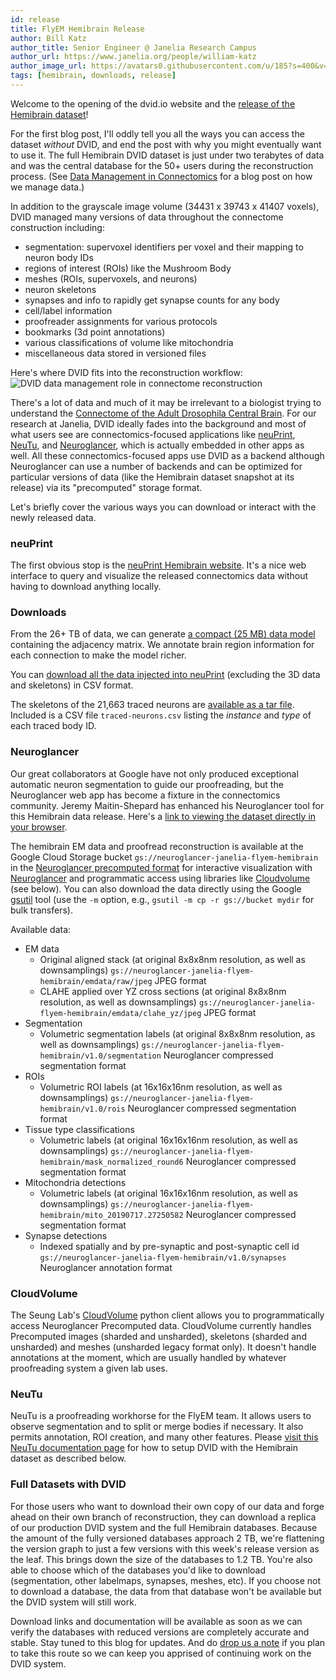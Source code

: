 ```yaml
---
id: release
title: FlyEM Hemibrain Release
author: Bill Katz
author_title: Senior Engineer @ Janelia Research Campus
author_url: https://www.janelia.org/people/william-katz
author_image_url: https://avatars0.githubusercontent.com/u/185?s=400&v=4
tags: [hemibrain, downloads, release]
---
```


Welcome to the opening of the dvid.io website and the [release of the Hemibrain dataset](https://www.janelia.org/project-team/flyem/hemibrain)!

For the first blog post, I'll oddly tell you all the ways you can access the dataset 
*without* DVID, and end the post with why you might eventually want to use it.  The
full Hemibrain DVID dataset is just under two terabytes of data and was the central
database for the 50+ users during the reconstruction process.  (See [Data Management in Connectomics](https://www.janelia.org/project-team/flyem/blog/data-management-in-connectomics) for
a blog post on how we manage data.)

In addition to the grayscale image volume (34431 x 39743 x 41407 voxels), DVID managed
many versions of data throughout the connectome construction including:

* segmentation: supervoxel identifiers per voxel and their mapping to neuron body IDs
* regions of interest (ROIs) like the Mushroom Body
* meshes (ROIs, supervoxels, and neurons)
* neuron skeletons
* synapses and info to rapidly get synapse counts for any body
* cell/label information
* proofreader assignments for various protocols
* bookmarks (3d point annotations)
* various classifications of volume like mitochondria
* miscellaneous data stored in versioned files

Here's where DVID fits into the reconstruction workflow:
![DVID data management role in connectome reconstruction](/img/dvid-reconstruction-flow.png)

There's a lot of data and much of it may be irrelevant to a biologist trying to
understand the [Connectome of the Adult Drosophila Central Brain](https://www.biorxiv.org/content/10.1101/2020.01.21.911859v1).  For our research at Janelia, DVID ideally
fades into the background and most of what users see are connectomics-focused
applications like [neuPrint](https://www.biorxiv.org/content/10.1101/2020.01.16.909465v1),
[NeuTu](https://janelia-flyem.gitbook.io/neutu), and [Neuroglancer](https://github.com/google/neuroglancer),
which is actually embedded in other apps as well.  All these connectomics-focused apps
use DVID as a backend although Neuroglancer can use a number of backends and can be optimized for particular versions of data (like the Hemibrain dataset snapshot at its release) via 
its "precomputed" storage format.  

Let's briefly cover the various ways you can download or interact 
with the newly released data.

### neuPrint

The first obvious stop is the [neuPrint Hemibrain website](https://neuprint.janelia.org).
It's a nice web interface to query and visualize the released connectomics data without
having to download anything locally.

### Downloads

From the 26+ TB of data, we can generate [a compact (25 MB) data model](https://storage.googleapis.com/hemibrain/v1.0/conn_summary.tgz) containing the adjacency matrix.  We annotate brain region information for each connection to make the model richer.

You can [download all the data injected into neuPrint](https://storage.cloud.google.com/hemibrain-release/neuprint/hemibrain_v1.0_neo4j_inputs.zip) (excluding the 3D data and skeletons) in CSV format.

The skeletons of the 21,663 traced neurons are [available as a tar file](https://storage.cloud.google.com/hemibrain-release/skeletons.tar.gz).  Included is a CSV
file `traced-neurons.csv` listing the *instance* and *type* of each traced body ID.

### Neuroglancer

Our great collaborators at Google have not only produced exceptional automatic neuron
segmentation to guide our proofreading, but the Neuroglancer web app has become
a fixture in the connectomics community.  Jeremy Maitin-Shepard has enhanced his
Neuroglancer tool for this Hemibrain data release.  Here's a [link to viewing
the dataset directly in your browser](https://hemibrain-dot-neuroglancer-demo.appspot.com/#!gs://neuroglancer-janelia-flyem-hemibrain/v1.0/neuroglancer_demo_states/base.json).

The hemibrain EM data and proofread reconstruction is available at the
Google Cloud Storage bucket `gs://neuroglancer-janelia-flyem-hemibrain`
in the [Neuroglancer precomputed
format](https://github.com/google/neuroglancer/blob/master/src/neuroglancer/datasource/precomputed/README.md)
for interactive visualization with
[Neuroglancer](https://github.com/google/neuroglancer) and
programmatic access using libraries like
[Cloudvolume](https://github.com/seung-lab/cloud-volume) (see below). 
You can also download the data directly using the Google [gsutil](https://cloud.google.com/storage/docs/gsutil) tool (use the `-m` option, e.g., `gsutil -m cp -r gs://bucket mydir`
for bulk transfers).

Available data:

- EM data
  - Original aligned stack (at original 8x8x8nm resolution, as well as downsamplings)
    `gs://neuroglancer-janelia-flyem-hemibrain/emdata/raw/jpeg`
    JPEG format
  - CLAHE applied over YZ cross sections (at original 8x8x8nm resolution, as well as downsamplings)
    `gs://neuroglancer-janelia-flyem-hemibrain/emdata/clahe_yz/jpeg`
    JPEG format
- Segmentation
  - Volumetric segmentation labels (at original 8x8x8nm resolution, as well as downsamplings)
    `gs://neuroglancer-janelia-flyem-hemibrain/v1.0/segmentation`
    Neuroglancer compressed segmentation format
- ROIs
  - Volumetric ROI labels (at 16x16x16nm resolution, as well as downsamplings)
    `gs://neuroglancer-janelia-flyem-hemibrain/v1.0/rois`
    Neuroglancer compressed segmentation format
- Tissue type classifications
  - Volumetric labels (at original 16x16x16nm resolution, as well as downsamplings)
    `gs://neuroglancer-janelia-flyem-hemibrain/mask_normalized_round6`
    Neuroglancer compressed segmentation format
- Mitochondria detections
  - Volumetric labels (at original 16x16x16nm resolution, as well as downsamplings)
    `gs://neuroglancer-janelia-flyem-hemibrain/mito_20190717.27250582`
    Neuroglancer compressed segmentation format
- Synapse detections
  - Indexed spatially and by pre-synaptic and post-synaptic cell id
    `gs://neuroglancer-janelia-flyem-hemibrain/v1.0/synapses`
    Neuroglancer annotation format

### CloudVolume

The Seung Lab's [CloudVolume](https://github.com/seung-lab/cloud-volume) python client
allows you to programmatically access Neuroglancer Precomputed data.  CloudVolume currently handles Precomputed images (sharded and unsharded), skeletons (sharded and unsharded) and meshes (unsharded legacy format only). It doesn't handle annotations at the moment, which are usually handled by whatever proofreading system a given lab uses.

### NeuTu

NeuTu is a proofreading workhorse for the FlyEM team.  It allows users to observe
segmentation and to split or merge bodies if necessary.  It also permits annotation,
ROI creation, and many other features.  Please [visit this NeuTu documentation page](https://janelia-flyem.gitbook.io/neutu/get-started/eager-to-try-something-cool) for how to 
setup DVID with the Hemibrain dataset as described below.

### Full Datasets with DVID

For those users who want to download their own copy of our data and forge ahead on their 
own branch of reconstruction, they can download a replica of our production DVID system 
and the full Hemibrain databases.  Because the amount of the fully versioned databases
approach 2 TB, we're flattening the version graph to just a few versions with this
week's release version as the leaf.  This brings down the size of the databases to 1.2 TB.
You're also able to choose which of the databases you'd like to download (segmentation, 
other labelmaps, synapses, meshes, etc).  If you choose not to download a database, the 
data from that database won't be available but the DVID system will still work.

Download links and documentation will be available as soon as we can verify the databases
with reduced versions are completely accurate and stable.  Stay tuned
to this blog for updates.  And do [drop us a note](https://www.janelia.org/people/william-katz) 
if you plan to take this route so we can keep you apprised of continuing work on the DVID system.
